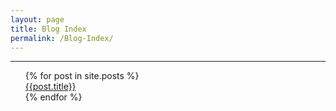 ```yaml
---
layout: page
title: Blog Index
permalink: /Blog-Index/
---
```


------------

<ul>
	{% for post in site.posts %}
		<li style="list-style-type: none;"><a href="{{post.url}}">{{post.title}}</a></li>
	{% endfor %}
</ul>